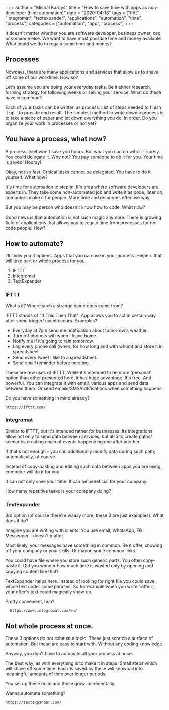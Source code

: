+++
author = "Michał Kardyś"
title = "How to save time with apps as non-developer (hint: automation)"
date = "2020-04-18"
tags = ["ifttt", "integromat", "textexpander", "applications", "automation", "time", "process"]
categories = ["automation", "app", "process"]
+++

It doesn't matter whether you are software developer, business owner, ceo or someone else. We want to have most possible time and money available. What could we do to regain some time and money?  
<!--more-->

## Processes 
Nowdays, there are many applications and services that allow us to shave off some of our worktime. How so? 

Let's assume you are doing your everyday tasks. Be it either research, forming strategy for following weeks or selling your service. What do these have in common? 

Each of your tasks can be written as process. List of steps needed to finish it up - to provide end result. The simplest method to write down a process is to take a piece of paper and jot down everything you do, in order. Do you organize your work in processes or not yet? 

## You have a process, what now? 
A process itself won't save you hours. But what you can do with it - surely. You could delegate it. Why not? You pay someone to do it for you. Your time is saved. Hooray! 

Okay, not so fast. Critical tasks cannot be delegated. You have to do it yourself. What now? 

It's time for automation to step in. It's area where software developers are experts in. They take some non-automated job and write it as code; later on, computers make it for people. More time and resources effective way. 

But you may be person who doesn't know how to code. What now?  

Good news is that automation is not such magic anymore. There is growing field of applications that allows you to regain time from processes for no-code people. How? 

## How to automate? 
I'll show you 3 options. Apps that you can use in your process. Helpers that will take part or whole process for you.  
1. IFTTT
2. Integromat
3. TextExpander

### IFTTT
What's it? Where such a strange name does come from? 

IFTTT stands of "If This Then That". App allows you to act in certain way after some trigger/ event occurs. Examples? 

* Everyday at 7pm send me notification about tomorrow's weather. 
* Turn off phone's wifi when I leave home. 
* Notify me if it's going to rain tomorrow.
* Log every phone call (when, for how long and with whom) and store it in spreadsheet.
* Send every tweet I like to a spreadsheet.
* Send email reminder before meeting. 

These are few uses of IFTTT. While it's intended to be more 'personal' option than other presented here, it has huge advantage. It's free. And powerful. You can integrate it with email, various apps and send data between them. Or send emails/SMS/notifications when something happens. 

Do you have something in mind already? 

    https://ifttt.com/

### Integromat
Similar to IFTTT, but it's intended rather for businesses. Its integrations allow not only to send data between services, but also to create paths/ scenarios creating chain of events happending one after another. 

If that's not enough - you can additionally modify data during such path; automatically, of course.    

Instead of copy-pasting and editing such data between apps you are using, computer will do it for you. 

It can not only save your time. It can be beneficial for your company.

How many repetitive tasks is your company doing? 

### TextExpander
3rd option (of course there're waaay more, these 3 are just examples). What does it do? 

Imagine you are writing with clients. You use email, WhatsApp, FB Messenger - doesn't matter.

Most likely, your messages have something in common. Be it offer, showing off your company or your skills. Or maybe some common links.

You could have file where you store such generic parts. You often copy-paste it. Did you wonder how much time is wasted only by opening and copying content like that? 

TextExpander helps here. Instead of looking for right file you could save whole text under some phrases. So for example when you write ':offer:', your offer's text could magically show up. 

Pretty convenient, huh? 
      
      https://www.integromat.com/en/
## Not whole process at once. 
These 3 options do not exhaust a topic. These just scratch a surface of automation. But these are easy to start with. Without any coding knowledge. 

Anyway, you don't have to automate all your process at once. 

The best way, as with everything is to make it in steps. Small steps which will shave off some time. Each 1s saved by these will snowball into meaningful amounts of time over longer periods. 

You set up these once and these grow incrementally. 

Wanna automate something? 
 
    https://textexpander.com/